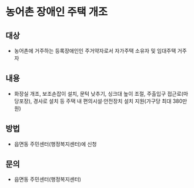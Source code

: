 # 농어촌 장애인 주택 개조

## 대상
- 농어촌에 거주하는 등록장애인인 주거약자로서 자가주택 소유자 및 임대주택 거주자

## 내용
- 화장실 개조, 보조손잡이 설치, 문턱 낮추기, 싱크대 높이 조절, 주출입구 접근로(마당포장), 경사로 설치 등 주택 내 편의시설·안전장치 설치 지원(가구당 최대 380만 원)

## 방법
- 읍면동 주민센터(행정복지센터)에 신청

## 문의
- 읍면동 주민센터(행정복지센터)